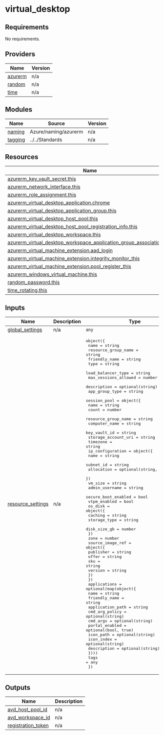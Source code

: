 # virtual_desktop

<!-- BEGINNING OF PRE-COMMIT-TERRAFORM DOCS HOOK -->
## Requirements

No requirements.

## Providers

| Name | Version |
|------|---------|
| <a name="provider_azurerm"></a> [azurerm](#provider\_azurerm) | n/a |
| <a name="provider_random"></a> [random](#provider\_random) | n/a |
| <a name="provider_time"></a> [time](#provider\_time) | n/a |

## Modules

| Name | Source | Version |
|------|--------|---------|
| <a name="module_naming"></a> [naming](#module\_naming) | Azure/naming/azurerm | n/a |
| <a name="module_tagging"></a> [tagging](#module\_tagging) | ../../Standards | n/a |

## Resources

| Name | Type |
|------|------|
| [azurerm_key_vault_secret.this](https://registry.terraform.io/providers/hashicorp/azurerm/latest/docs/resources/key_vault_secret) | resource |
| [azurerm_network_interface.this](https://registry.terraform.io/providers/hashicorp/azurerm/latest/docs/resources/network_interface) | resource |
| [azurerm_role_assignment.this](https://registry.terraform.io/providers/hashicorp/azurerm/latest/docs/resources/role_assignment) | resource |
| [azurerm_virtual_desktop_application.chrome](https://registry.terraform.io/providers/hashicorp/azurerm/latest/docs/resources/virtual_desktop_application) | resource |
| [azurerm_virtual_desktop_application_group.this](https://registry.terraform.io/providers/hashicorp/azurerm/latest/docs/resources/virtual_desktop_application_group) | resource |
| [azurerm_virtual_desktop_host_pool.this](https://registry.terraform.io/providers/hashicorp/azurerm/latest/docs/resources/virtual_desktop_host_pool) | resource |
| [azurerm_virtual_desktop_host_pool_registration_info.this](https://registry.terraform.io/providers/hashicorp/azurerm/latest/docs/resources/virtual_desktop_host_pool_registration_info) | resource |
| [azurerm_virtual_desktop_workspace.this](https://registry.terraform.io/providers/hashicorp/azurerm/latest/docs/resources/virtual_desktop_workspace) | resource |
| [azurerm_virtual_desktop_workspace_application_group_association.this](https://registry.terraform.io/providers/hashicorp/azurerm/latest/docs/resources/virtual_desktop_workspace_application_group_association) | resource |
| [azurerm_virtual_machine_extension.aad_login](https://registry.terraform.io/providers/hashicorp/azurerm/latest/docs/resources/virtual_machine_extension) | resource |
| [azurerm_virtual_machine_extension.integrity_monitor_this](https://registry.terraform.io/providers/hashicorp/azurerm/latest/docs/resources/virtual_machine_extension) | resource |
| [azurerm_virtual_machine_extension.pool_register_this](https://registry.terraform.io/providers/hashicorp/azurerm/latest/docs/resources/virtual_machine_extension) | resource |
| [azurerm_windows_virtual_machine.this](https://registry.terraform.io/providers/hashicorp/azurerm/latest/docs/resources/windows_virtual_machine) | resource |
| [random_password.this](https://registry.terraform.io/providers/hashicorp/random/latest/docs/resources/password) | resource |
| [time_rotating.this](https://registry.terraform.io/providers/hashicorp/time/latest/docs/resources/rotating) | resource |

## Inputs

| Name | Description | Type | Default | Required |
|------|-------------|------|---------|:--------:|
| <a name="input_global_settings"></a> [global\_settings](#input\_global\_settings) | n/a | `any` | n/a | yes |
| <a name="input_resource_settings"></a> [resource\_settings](#input\_resource\_settings) | n/a | <pre>object({<br/>    name                 = string<br/>    resource_group_name  = string<br/>    friendly_name        = string<br/>    type                 = string<br/>    load_balancer_type   = string<br/>    max_sessions_allowed = number<br/>    description          = optional(string)<br/>    app_group_type       = string<br/>    session_pool = object({<br/>      name                = string<br/>      count               = number<br/>      resource_group_name = string<br/>      computer_name       = string<br/>      key_vault_id        = string<br/>      storage_account_uri = string<br/>      timezone            = string<br/>      ip_configuration = object({<br/>        name       = string<br/>        subnet_id  = string<br/>        allocation = optional(string, "Dynamic")<br/>      })<br/>      vm_size             = string<br/>      admin_username      = string<br/>      secure_boot_enabled = bool<br/>      vtpm_enabled        = bool<br/>      os_disk = object({<br/>        caching      = string<br/>        storage_type = string<br/>        disk_size_gb = number<br/>      })<br/>      zone = number<br/>      source_image_ref = object({<br/>        publisher = string<br/>        offer     = string<br/>        sku       = string<br/>        version   = string<br/>      })<br/>    })<br/>    applications = optional(map(object({<br/>      name             = string<br/>      friendly_name    = string<br/>      application_path = string<br/>      cmd_arg_policy   = optional(string)<br/>      cmd_args         = optional(string)<br/>      portal_enabled   = optional(bool, true)<br/>      icon_path        = optional(string)<br/>      icon_index       = optional(string)<br/>      description      = optional(string)<br/>    })))<br/>    tags = any<br/>  })</pre> | n/a | yes |

## Outputs

| Name | Description |
|------|-------------|
| <a name="output_avd_host_pool_id"></a> [avd\_host\_pool\_id](#output\_avd\_host\_pool\_id) | n/a |
| <a name="output_avd_workspace_id"></a> [avd\_workspace\_id](#output\_avd\_workspace\_id) | n/a |
| <a name="output_registration_token"></a> [registration\_token](#output\_registration\_token) | n/a |
<!-- END OF PRE-COMMIT-TERRAFORM DOCS HOOK -->

